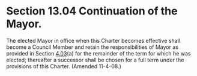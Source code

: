 Section 13.04 Continuation of the Mayor.
========================================

The elected Mayor in office when this Charter becomes effective shall
become a Council Member and retain the responsibilities of Mayor as
provided in Section [4.03](1346a0c0.html)(a) for the remainder of the
term for which he was elected; thereafter a successor shall be chosen
for a full term under the provisions of this Charter. (Amended 11-4-08.)
